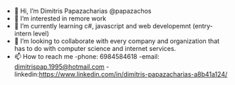 - 👋 Hi, I’m Dimitris Papazacharias @papazachos
- 👀 I’m interested in remore work
- 🌱 I’m currently learning c#, javascript and web developemnt (entry-intern level)
- 💞️ I’m looking to collaborate with every company and organization that has to do with computer science and internet services.
- 📫 How to reach me
-phone: 6984584618 
-email: dimitrispap.1995@hotmail.com 
-linkedin:https://www.linkedin.com/in/dimitris-papazacharias-a8b41a124/
